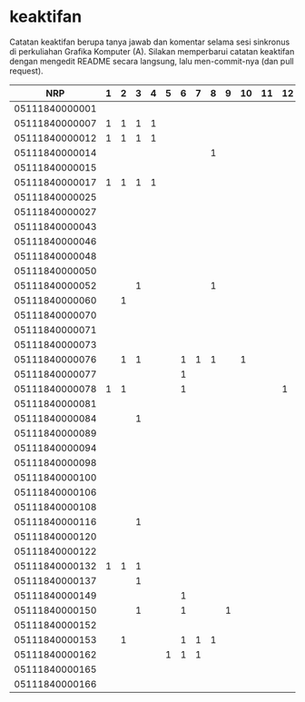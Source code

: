 # keaktifan
Catatan keaktifan berupa tanya jawab dan komentar selama sesi sinkronus di perkuliahan Grafika Komputer (A). Silakan memperbarui catatan keaktifan dengan mengedit README secara langsung, lalu men-commit-nya (dan pull request).

| NRP            | 1 | 2 | 3 | 4 | 5 | 6 | 7 | 8 | 9 | 10 | 11 | 12 | 13 | 14 | 15 | 16 |
|----------------|---|---|---|---|---|---|---|---|---|----|----|----|----|----|----|----|
| 05111840000001 |   |   |   |   |   |   |   |   |   |    |    |    |    |    |    |    |
| 05111840000007 | 1 | 1 | 1 | 1 |   |   |   |   |   |    |    |    |    |    |    |    |
| 05111840000012 | 1 | 1 | 1 | 1 |   |   |   |   |   |    |    |    |    |    |    |    |
| 05111840000014 |   |   |   |   |   |   |   | 1 |   |    |    |    |    |    |    |    |
| 05111840000015 |   |   |   |   |   |   |   |   |   |    |    |    |    |    |    |    |
| 05111840000017 | 1 | 1 | 1 | 1 |   |   |   |   |   |    |    |    |    |    |    |    |
| 05111840000025 |   |   |   |   |   |   |   |   |   |    |    |    |    |    |    |    |
| 05111840000027 |   |   |   |   |   |   |   |   |   |    |    |    |    |    |    |    |
| 05111840000043 |   |   |   |   |   |   |   |   |   |    |    |    |    |    |    |    |
| 05111840000046 |   |   |   |   |   |   |   |   |   |    |    |    |    |    |    |    |
| 05111840000048 |   |   |   |   |   |   |   |   |   |    |    |    |    |    |    |    |
| 05111840000050 |   |   |   |   |   |   |   |   |   |    |    |    |    |    |    |    |
| 05111840000052 |   |   | 1 |   |   |   |   | 1 |   |    |    |    |    |    |    |    |
| 05111840000060 |   | 1 |   |   |   |   |   |   |   |    |    |    |    |    |    |    |
| 05111840000070 |   |   |   |   |   |   |   |   |   |    |    |    |    |    |    |    |
| 05111840000071 |   |   |   |   |   |   |   |   |   |    |    |    |    |    |    |    |
| 05111840000073 |   |   |   |   |   |   |   |   |   |    |    |    |    |    |    |    |
| 05111840000076 |   | 1 | 1 |   |   | 1 | 1 | 1 |   |  1 |    |    |    |    |    |    |
| 05111840000077 |   |   |   |   |   | 1 |   |   |   |    |    |    |    |    |    |    |
| 05111840000078 | 1 | 1 |   |   |   | 1 |   |   |   |    |    | 1  |    |    |    |    |
| 05111840000081 |   |   |   |   |   |   |   |   |   |    |    |    |    |    |    |    |
| 05111840000084 |   |   | 1 |   |   |   |   |   |   |    |    |    |    |    |    |    |
| 05111840000089 |   |   |   |   |   |   |   |   |   |    |    |    |    |    |    |    |
| 05111840000094 |   |   |   |   |   |   |   |   |   |    |    |    |    |    |    |    |
| 05111840000098 |   |   |   |   |   |   |   |   |   |    |    |    |    |    |    |    |
| 05111840000100 |   |   |   |   |   |   |   |   |   |    |    |    |    |    |    |    |
| 05111840000106 |   |   |   |   |   |   |   |   |   |    |    |    |    |    |    |    |
| 05111840000108 |   |   |   |   |   |   |   |   |   |    |    |    |    |    |    |    |
| 05111840000116 |   |   | 1 |   |   |   |   |   |   |    |    |    |    |    |    |    |
| 05111840000120 |   |   |   |   |   |   |   |   |   |    |    |    |    |    |    |    |
| 05111840000122 |   |   |   |   |   |   |   |   |   |    |    |    |    |    |    |    |
| 05111840000132 | 1 | 1 | 1 |   |   |   |   |   |   |    |    |    |    |    |    |    |
| 05111840000137 |   |   | 1 |   |   |   |   |   |   |    |    |    |    |    |    |    |
| 05111840000149 |   |   |   |   |   | 1 |   |   |   |    |    |    |    |    |    |    |
| 05111840000150 |   |   | 1 |   |   | 1 |   |   | 1 |    |    |    |    |    |    |    |
| 05111840000152 |   |   |   |   |   |   |   |   |   |    |    |    |    |    |    |    |
| 05111840000153 |   | 1 |   |   |   | 1 | 1 | 1 |   |    |    |    |    |    |    |    |
| 05111840000162 |   |   |   |   | 1 | 1 | 1 |   |   |    |    |    |    |    |    |    |
| 05111840000165 |   |   |   |   |   |   |   |   |   |    |    |    |    |    |    |    |
| 05111840000166 |   |   |   |   |   |   |   |   |   |    |    |    |    |    |    |    |
